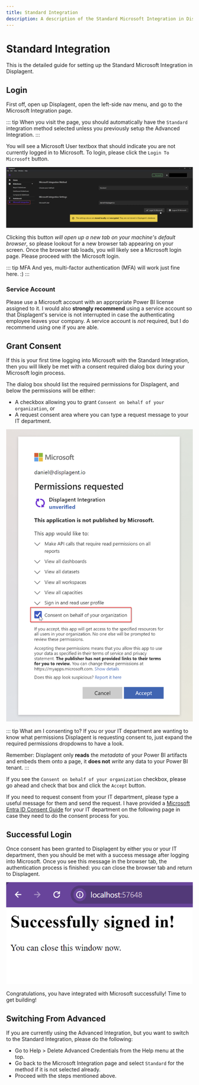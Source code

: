 ```yaml
---
title: Standard Integration
description: A description of the Standard Microsoft Integration in Displagent and a guide on how to set it up.
---
```


# Standard Integration

This is the detailed guide for setting up the Standard Microsoft Integration in Displagent.

## Login

First off, open up Displagent, open the left-side nav menu, and go to the Microsoft Integration page.

::: tip
When you visit the page, you should automatically have the `Standard` integration method selected unless you previously setup the Advanced Integration.
:::

You will see a Microsoft User textbox that should indicate you are not currently logged in to Microsoft. To login, please click the `Login To Microsoft` button.

![](./standard-integration-login.png)

Clicking this button *will open up a new tab on your machine's default browser*, so please lookout for a new browser tab appearing on your screen. Once the browser tab loads, you will likely see a Microsoft login page. Please proceed with the Microsoft login.

::: tip MFA
And yes, multi-factor authentication (MFA) will work just fine here. :)
:::

### Service Account

Please use a Microsoft account with an appropriate Power BI license assigned to it. I would also **strongly recommend** using a service account so that Displagent's service is not interrupted in case the authenticating employee leaves your company. A service account is *not* required, but I do recommend using one if you are able.

## Grant Consent

If this is your first time logging into Microsoft with the Standard Integration, then you will likely be met with a consent required dialog box during your Microsoft login process.

The dialog box should list the required permissions for Displagent, and below the permissions will be either:
* A checkbox allowing you to grant `Consent on behalf of your organization`, or
* A request consent area where you can type a request message to your IT department.

![](./grant-consent-dialog.png)

::: tip What am I consenting to?
If you or your IT department are wanting to know what permissions Displagent is requesting consent to, just expand the required permissions dropdowns to have a look.

Remember: Displagent only **reads** the *metadata* of your Power BI artifacts and embeds them onto a page, it **does not** *write* any data to your Power BI tenant.
:::

If you see the `Consent on behalf of your organization` checkbox, please go ahead and check that box and click the `Accept` button.

If you need to request consent from your IT department, please type a useful message for them and send the request. I have provided a [Microsoft Entra ID Consent Guide](/setup/microsoft-entra-consent) for your IT department on the following page in case they need to do the consent process for you.

## Successful Login

Once consent has been granted to Displagent by either you or your IT department, then you should be met with a success message after logging into Microsoft. Once you see this message in the browser tab, the authentication process is finished: you can close the browser tab and return to Displagent.

![](./msal-signin-success-message.png)

Congratulations, you have integrated with Microsoft successfully! Time to get building!

## Switching From Advanced

If you are currently using the Advanced Integration, but you want to switch to the Standard Integration, please do the following:

* Go to Help > Delete Advanced Credentials from the Help menu at the top.
* Go back to the Microsoft Integration page and select `Standard` for the method if it is not selected already.
* Proceed with the steps mentioned above.